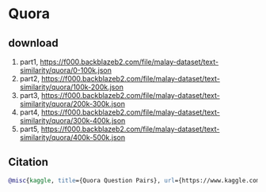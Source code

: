 # Quora

## download

1. part1, https://f000.backblazeb2.com/file/malay-dataset/text-similarity/quora/0-100k.json
2. part2, https://f000.backblazeb2.com/file/malay-dataset/text-similarity/quora/100k-200k.json
3. part3, https://f000.backblazeb2.com/file/malay-dataset/text-similarity/quora/200k-300k.json
4. part4, https://f000.backblazeb2.com/file/malay-dataset/text-similarity/quora/300k-400k.json
4. part5, https://f000.backblazeb2.com/file/malay-dataset/text-similarity/quora/400k-500k.json

## Citation

```bibtex
@misc{kaggle, title={Quora Question Pairs}, url={https://www.kaggle.com/c/quora-question-pairs}, journal={Kaggle}}
```